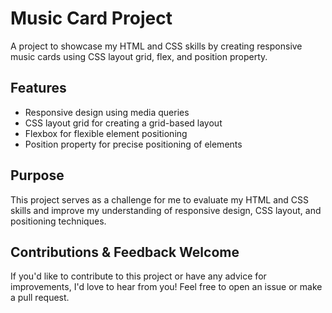 # Music Card Project

A project to showcase my HTML and CSS skills by creating responsive music cards using CSS layout grid, flex, and position property.

## Features
- Responsive design using media queries
- CSS layout grid for creating a grid-based layout
- Flexbox for flexible element positioning
- Position property for precise positioning of elements

## Purpose
This project serves as a challenge for me to evaluate my HTML and CSS skills and improve my understanding of responsive design, CSS layout, and positioning techniques.

## Contributions & Feedback Welcome
If you'd like to contribute to this project or have any advice for improvements, I'd love to hear from you! Feel free to open an issue or make a pull request.
